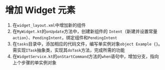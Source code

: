 # 增加 Widget 元素

1. 在`widget_layout.xml`中增加新的组件
2. 在`MyWidget.kt`的`onUpdate`方法中，创建新组件的 `Intent`（新建并设置常量`action`）、`PendingIntent`，绑定组件和`PendingIntent`
3. 在`tasks`目录中，添加相应的代码文件，编写单实例对象`object Example {}`。需实现`ITask`抽象类，实现其`doTask`方法，完成所需的功能
4. 在`WidgetService.kt`的`onStartCommand`方法的`when`语句中，增加分支，指向上个步骤的单实例对象
